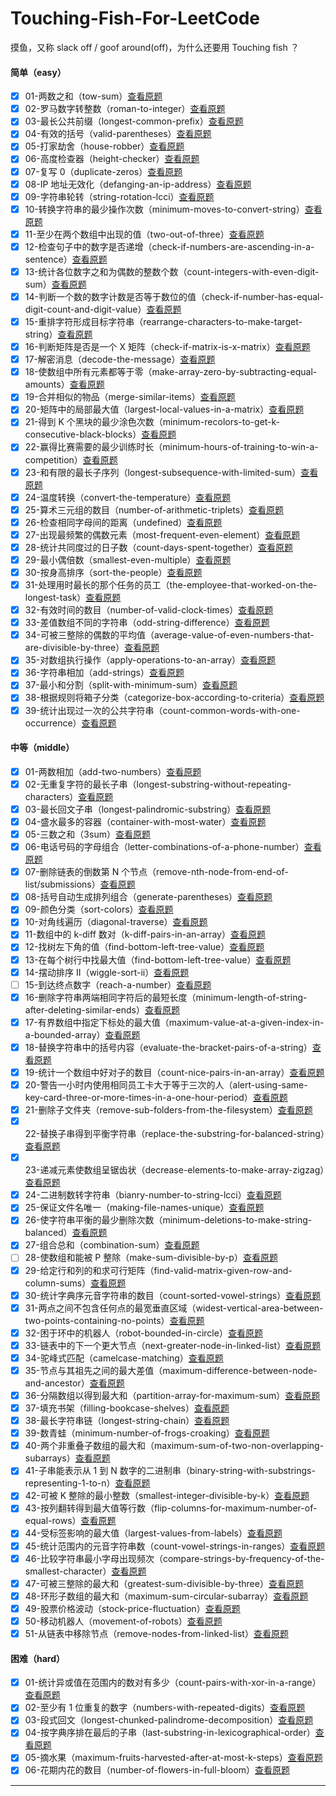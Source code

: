 <!--
 * @Author: A2ayak 429853312@qq.com
 * @Date: 2022-01-24 17:48:19
 * @LastEditors: A2ayak 429853312@qq.com
 * @LastEditTime: 2022-09-29 15:42:18
 * @FilePath: \Touching-Fish-For-LeetCode\README.md
 * @Description: 这是默认设置,请设置`customMade`, 打开koroFileHeader查看配置 进行设置: https://github.com/OBKoro1/koro1FileHeader/wiki/%E9%85%8D%E7%BD%AE
-->

# Touching-Fish-For-LeetCode

摸鱼，又称 slack off / goof around(off)，为什么还要用 Touching fish ？

#### 简单（easy）

- [x] 01-两数之和（tow-sum）[查看原题](https://leetcode-cn.com/problems/two-sum/)
- [x] 02-罗马数字转整数（roman-to-integer）[查看原题](https://leetcode-cn.com/problems/roman-to-integer/)
- [x] 03-最长公共前缀（longest-common-prefix）[查看原题](https://leetcode-cn.com/problems/longest-common-prefix/)
- [x] 04-有效的括号（valid-parentheses）[查看原题](https://leetcode-cn.com/problems/valid-parentheses/)
- [x] 05-打家劫舍（house-robber）[查看原题](https://leetcode-cn.com/problems/house-robber/)
- [x] 06-高度检查器（height-checker）[查看原题](https://leetcode.cn/problems/height-checker/)
- [x] 07-复写 0（duplicate-zeros）[查看原题](https://leetcode.cn/problems/duplicate-zeros/)
- [x] 08-IP 地址无效化（defanging-an-ip-address）[查看原题](https://leetcode.cn/problems/defanging-an-ip-address/)
- [x] 09-字符串轮转（string-rotation-lcci）[查看原题](https://leetcode.cn/problems/string-rotation-lcci/)
- [x] 10-转换字符串的最少操作次数（minimum-moves-to-convert-string）[查看原题](https://leetcode.cn/problems/minimum-moves-to-convert-string/)
- [x] 11-至少在两个数组中出现的值（two-out-of-three）[查看原题](https://leetcode.cn/problems/two-out-of-three/)
- [x] 12-检查句子中的数字是否递增（check-if-numbers-are-ascending-in-a-sentence）[查看原题](https://leetcode.cn/problems/check-if-numbers-are-ascending-in-a-sentence/)
- [x] 13-统计各位数字之和为偶数的整数个数（count-integers-with-even-digit-sum）[查看原题](https://leetcode.cn/problems/count-integers-with-even-digit-sum/)
- [x] 14-判断一个数的数字计数是否等于数位的值（check-if-number-has-equal-digit-count-and-digit-value）[查看原题](https://leetcode.cn/problems/check-if-number-has-equal-digit-count-and-digit-value/)
- [x] 15-重排字符形成目标字符串（rearrange-characters-to-make-target-string）[查看原题](https://leetcode.cn/problems/rearrange-characters-to-make-target-string/)
- [x] 16-判断矩阵是否是一个 X 矩阵（check-if-matrix-is-x-matrix）[查看原题](https://leetcode.cn/problems/check-if-matrix-is-x-matrix/)
- [x] 17-解密消息（decode-the-message）[查看原题](https://leetcode.cn/problems/decode-the-message/)
- [x] 18-使数组中所有元素都等于零（make-array-zero-by-subtracting-equal-amounts）[查看原题](https://leetcode-cn.com/problems/make-array-zero-by-subtracting-equal-amounts/)
- [x] 19-合并相似的物品（merge-similar-items）[查看原题](https://leetcode-cn.com/problems/merge-similar-items/)
- [x] 20-矩阵中的局部最大值（largest-local-values-in-a-matrix）[查看原题](https://leetcode-cn.com/problems/largest-local-values-in-a-matrix/)
- [x] 21-得到 K 个黑块的最少涂色次数（minimum-recolors-to-get-k-consecutive-black-blocks）[查看原题](https://leetcode-cn.com/problems/minimum-recolors-to-get-k-consecutive-black-blocks/)
- [x] 22-赢得比赛需要的最少训练时长（minimum-hours-of-training-to-win-a-competition）[查看原题](https://leetcode-cn.com/problems/minimum-hours-of-training-to-win-a-competition/)
- [x] 23-和有限的最长子序列（longest-subsequence-with-limited-sum）[查看原题](https://leetcode-cn.com/problems/longest-subsequence-with-limited-sum/)
- [x] 24-温度转换（convert-the-temperature）[查看原题](https://leetcode-cn.com/problems/convert-the-temperature/)
- [x] 25-算术三元组的数目（number-of-arithmetic-triplets）[查看原题](https://leetcode-cn.com/problems/number-of-arithmetic-triplets/)
- [x] 26-检查相同字母间的距离（undefined）[查看原题](https://leetcode-cn.com/problems/undefined/)
- [x] 27-出现最频繁的偶数元素（most-frequent-even-element）[查看原题](https://leetcode-cn.com/problems/most-frequent-even-element/)
- [x] 28-统计共同度过的日子数（count-days-spent-together）[查看原题](https://leetcode-cn.com/problems/count-days-spent-together/)
- [x] 29-最小偶倍数（smallest-even-multiple）[查看原题](https://leetcode-cn.com/problems/smallest-even-multiple/)
- [x] 30-按身高排序（sort-the-people）[查看原题](https://leetcode-cn.com/problems/sort-the-people/)
- [x] 31-处理用时最长的那个任务的员工（the-employee-that-worked-on-the-longest-task）[查看原题](https://leetcode-cn.com/problems/the-employee-that-worked-on-the-longest-task/)
- [x] 32-有效时间的数目（number-of-valid-clock-times）[查看原题](https://leetcode-cn.com/problems/number-of-valid-clock-times/)
- [x] 33-差值数组不同的字符串（odd-string-difference）[查看原题](https://leetcode-cn.com/problems/odd-string-difference/)
- [x] 34-可被三整除的偶数的平均值（average-value-of-even-numbers-that-are-divisible-by-three）[查看原题](https://leetcode-cn.com/problems/average-value-of-even-numbers-that-are-divisible-by-three/)
- [x] 35-对数组执行操作（apply-operations-to-an-array）[查看原题](https://leetcode-cn.com/problems/apply-operations-to-an-array/)
- [x] 36-字符串相加（add-strings）[查看原题](https://leetcode-cn.com/problems/add-strings/)
- [x] 37-最小和分割（split-with-minimum-sum）[查看原题](https://leetcode-cn.com/problems/split-with-minimum-sum/)
- [x] 38-根据规则将箱子分类（categorize-box-according-to-criteria）[查看原题](https://leetcode-cn.com/problems/categorize-box-according-to-criteria/)
- [X] 39-统计出现过一次的公共字符串（count-common-words-with-one-occurrence）[查看原题](https://leetcode-cn.com/problems/count-common-words-with-one-occurrence/)

#### 中等（middle）

- [x] 01-两数相加（add-two-numbers）[查看原题](https://leetcode-cn.com/problems/add-two-numbers/)
- [x] 02-无重复字符的最长子串（longest-substring-without-repeating-characters）[查看原题](https://leetcode-cn.com/problems/longest-substring-without-repeating-characters/)
- [x] 03-最长回文子串（longest-palindromic-substring）[查看原题](https://leetcode-cn.com/problems/longest-palindromic-substring/submissions/)
- [x] 04-盛水最多的容器（container-with-most-water）[查看原题](https://leetcode-cn.com/problems/container-with-most-water/)
- [x] 05-三数之和（3sum）[查看原题](https://leetcode-cn.com/problems/3sum/)
- [x] 06-电话号码的字母组合（letter-combinations-of-a-phone-number）[查看原题](https://leetcode-cn.com/problems/letter-combinations-of-a-phone-number/)
- [x] 07-删除链表的倒数第 N 个节点（remove-nth-node-from-end-of-list/submissions）[查看原题](https://leetcode-cn.com/problems/remove-nth-node-from-end-of-list/submissions/)
- [x] 08-括号自动生成排列组合（generate-parentheses）[查看原题](https://leetcode-cn.com/problems/generate-parentheses/)
- [x] 09-颜色分类（sort-colors）[查看原题](https://leetcode-cn.com/problems/sort-colors/)
- [x] 10-对角线遍历（diagonal-traverse）[查看原题](https://leetcode.cn/problems/diagonal-traverse/)
- [x] 11-数组中的 k-diff 数对（k-diff-pairs-in-an-array）[查看原题](https://leetcode.cn/problems/k-diff-pairs-in-an-array/)
- [x] 12-找树左下角的值（find-bottom-left-tree-value）[查看原题](https://leetcode.cn/problems/find-bottom-left-tree-value/)
- [x] 13-在每个树行中找最大值（find-bottom-left-tree-value）[查看原题](https://leetcode.cn/problems/find-largest-value-in-each-tree-row/)
- [x] 14-摆动排序 II（wiggle-sort-ii）[查看原题](https://leetcode.cn/problems/wiggle-sort-ii/)
- [ ] 15-到达终点数字（reach-a-number）[查看原题](https://leetcode.cn/problems/reach-a-number/)
- [x] 16-删除字符串两端相同字符后的最短长度（minimum-length-of-string-after-deleting-similar-ends）[查看原题](https://leetcode.cn/problems/minimum-length-of-string-after-deleting-similar-ends/)
- [x] 17-有界数组中指定下标处的最大值（maximum-value-at-a-given-index-in-a-bounded-array）[查看原题](https://leetcode.cn/problems/maximum-value-at-a-given-index-in-a-bounded-array/)
- [x] 18-替换字符串中的括号内容（evaluate-the-bracket-pairs-of-a-string）[查看原题](https://leetcode.cn/problems/evaluate-the-bracket-pairs-of-a-string/)
- [x] 19-统计一个数组中好对子的数目（count-nice-pairs-in-an-array）[查看原题](https://leetcode.cn/problems/count-nice-pairs-in-an-array/)
- [x] 20-警告一小时内使用相同员工卡大于等于三次的人（alert-using-same-key-card-three-or-more-times-in-a-one-hour-period）[查看原题](https://leetcode.cn/problems/alert-using-same-key-card-three-or-more-times-in-a-one-hour-period/)
- [x] 21-删除子文件夹（remove-sub-folders-from-the-filesystem）[查看原题](https://leetcode-cn.com/problems/remove-sub-folders-from-the-filesystem/)
- [x] 22-替换子串得到平衡字符串（replace-the-substring-for-balanced-string）[查看原题](https://leetcode-cn.com/problems/replace-the-substring-for-balanced-string/)
- [x] 23-递减元素使数组呈锯齿状（decrease-elements-to-make-array-zigzag）[查看原题](https://leetcode-cn.com/problems/decrease-elements-to-make-array-zigzag/)
- [x] 24-二进制数转字符串（bianry-number-to-string-lcci）[查看原题](https://leetcode-cn.com/problems/bianry-number-to-string-lcci/)
- [x] 25-保证文件名唯一（making-file-names-unique）[查看原题](https://leetcode-cn.com/problems/making-file-names-unique/)
- [x] 26-使字符串平衡的最少删除次数（minimum-deletions-to-make-string-balanced）[查看原题](https://leetcode-cn.com/problems/minimum-deletions-to-make-string-balanced/)
- [x] 27-组合总和（combination-sum）[查看原题](https://leetcode-cn.com/problems/combination-sum/)
- [ ] 28-使数组和能被 P 整除（make-sum-divisible-by-p）[查看原题](https://leetcode-cn.com/problems/make-sum-divisible-by-p/)
- [x] 29-给定行和列的和求可行矩阵（find-valid-matrix-given-row-and-column-sums）[查看原题](https://leetcode-cn.com/problems/find-valid-matrix-given-row-and-column-sums/)
- [x] 30-统计字典序元音字符串的数目（count-sorted-vowel-strings）[查看原题](https://leetcode-cn.com/problems/count-sorted-vowel-strings/)
- [x] 31-两点之间不包含任何点的最宽垂直区域（widest-vertical-area-between-two-points-containing-no-points）[查看原题](https://leetcode-cn.com/problems/widest-vertical-area-between-two-points-containing-no-points/)
- [x] 32-困于环中的机器人（robot-bounded-in-circle）[查看原题](https://leetcode-cn.com/problems/robot-bounded-in-circle/)
- [x] 33-链表中的下一个更大节点（next-greater-node-in-linked-list）[查看原题](https://leetcode-cn.com/problems/next-greater-node-in-linked-list/)
- [x] 34-驼峰式匹配（camelcase-matching）[查看原题](https://leetcode-cn.com/problems/camelcase-matching/)
- [x] 35-节点与其祖先之间的最大差值（maximum-difference-between-node-and-ancestor）[查看原题](https://leetcode-cn.com/problems/maximum-difference-between-node-and-ancestor/)
- [x] 36-分隔数组以得到最大和（partition-array-for-maximum-sum）[查看原题](https://leetcode-cn.com/problems/partition-array-for-maximum-sum/)
- [x] 37-填充书架（filling-bookcase-shelves）[查看原题](https://leetcode-cn.com/problems/filling-bookcase-shelves/)
- [x] 38-最长字符串链（longest-string-chain）[查看原题](https://leetcode-cn.com/problems/longest-string-chain/)
- [x] 39-数青蛙（minimum-number-of-frogs-croaking）[查看原题](https://leetcode-cn.com/problems/minimum-number-of-frogs-croaking/)
- [x] 40-两个非重叠子数组的最大和（maximum-sum-of-two-non-overlapping-subarrays）[查看原题](https://leetcode-cn.com/problems/maximum-sum-of-two-non-overlapping-subarrays/)
- [x] 41-子串能表示从 1 到 N 数字的二进制串（binary-string-with-substrings-representing-1-to-n）[查看原题](https://leetcode-cn.com/problems/binary-string-with-substrings-representing-1-to-n/)
- [x] 42-可被 K 整除的最小整数（smallest-integer-divisible-by-k）[查看原题](https://leetcode-cn.com/problems/smallest-integer-divisible-by-k/)
- [x] 43-按列翻转得到最大值等行数（flip-columns-for-maximum-number-of-equal-rows）[查看原题](https://leetcode-cn.com/problems/flip-columns-for-maximum-number-of-equal-rows/)
- [x] 44-受标签影响的最大值（largest-values-from-labels）[查看原题](https://leetcode-cn.com/problems/largest-values-from-labels/)
- [x] 45-统计范围内的元音字符串数（count-vowel-strings-in-ranges）[查看原题](https://leetcode-cn.com/problems/count-vowel-strings-in-ranges/)
- [x] 46-比较字符串最小字母出现频次（compare-strings-by-frequency-of-the-smallest-character）[查看原题](https://leetcode-cn.com/problems/compare-strings-by-frequency-of-the-smallest-character/)
- [x] 47-可被三整除的最大和（greatest-sum-divisible-by-three）[查看原题](https://leetcode-cn.com/problems/greatest-sum-divisible-by-three/)
- [x] 48-环形子数组的最大和（maximum-sum-circular-subarray）[查看原题](https://leetcode-cn.com/problems/maximum-sum-circular-subarray/)
- [x] 49-股票价格波动（stock-price-fluctuation）[查看原题](https://leetcode-cn.com/problems/stock-price-fluctuation/)
- [x] 50-移动机器人（movement-of-robots）[查看原题](https://leetcode-cn.com/problems/movement-of-robots/)
- [x] 51-从链表中移除节点（remove-nodes-from-linked-list）[查看原题](https://leetcode-cn.com/problems/remove-nodes-from-linked-list/)

#### 困难（hard）

- [x] 01-统计异或值在范围内的数对有多少（count-pairs-with-xor-in-a-range）[查看原题](https://leetcode.cn/problems/count-pairs-with-xor-in-a-range/)
- [x] 02-至少有 1 位重复的数字（numbers-with-repeated-digits）[查看原题](https://leetcode-cn.com/problems/numbers-with-repeated-digits/)
- [x] 03-段式回文（longest-chunked-palindrome-decomposition）[查看原题](https://leetcode-cn.com/problems/longest-chunked-palindrome-decomposition/)
- [x] 04-按字典序排在最后的子串（last-substring-in-lexicographical-order）[查看原题](https://leetcode-cn.com/problems/last-substring-in-lexicographical-order/)
- [x] 05-摘水果（maximum-fruits-harvested-after-at-most-k-steps）[查看原题](https://leetcode-cn.com/problems/maximum-fruits-harvested-after-at-most-k-steps/)
- [x] 06-花期内花的数目（number-of-flowers-in-full-bloom）[查看原题](https://leetcode-cn.com/problems/number-of-flowers-in-full-bloom/)

---
